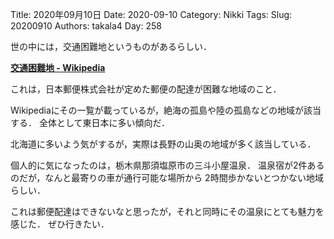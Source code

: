 ﻿Title: 2020年09月10日
Date: 2020-09-10
Category: Nikki
Tags: 
Slug: 20200910
Authors: takala4
Day: 258



世の中には，交通困難地というものがあるらしい．


**[交通困難地 - Wikipedia](https://ja.wikipedia.org/wiki/%E4%BA%A4%E9%80%9A%E5%9B%B0%E9%9B%A3%E5%9C%B0)**


これは，日本郵便株式会社が定めた郵便の配達が困難な地域のこと．


Wikipediaにその一覧が載っているが，絶海の孤島や陸の孤島などの地域が該当する．
全体として東日本に多い傾向だ．


北海道に多いよう気がするが，実際は長野の山奥の地域が多く該当している．



個人的に気になったのは，栃木県那須塩原市の三斗小屋温泉．
温泉宿が2件あるのだが，なんと最寄りの車が通行可能な場所から
2時間歩かないとつかない地域らしい．


これは郵便配達はできないなと思ったが，それと同時にその温泉にとても魅力を感じた．
ぜひ行きたい．